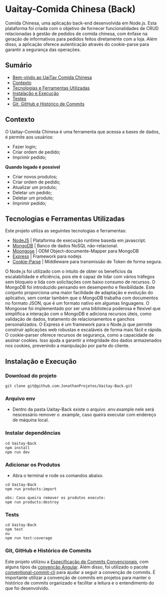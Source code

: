 # Uaitay-Comida Chinesa (Back)
Comida Chinesa, uma aplicação back-end desenvolvida em Node.js. Esta plataforma foi criada com o objetivo de fornecer funcionalidades de CRUD relacionadas à gestão de pedidos de comida chinesa, com ênfase na geração de informativos para pedidos feitos diretamente com a loja. Além disso, a aplicação oferece autenticação através do cookie-parse para garantir a segurança das operações.

</details>

## Sumário
- [Bem-vindo ao UaiTay Comida Chinesa](#Uaitay-Comida-Chinesa-(Back))
- [Contexto](#contexto)
- [Tecnologias e Ferramentas Utilizadas](#tecnologias-e-ferramentas-utilizadas)
- [Instalação e Execução](#instalação-e-execução)
- [Testes](#Tests)
- [Git, GitHub e Histórico de Commits](#git-github-e-histórico-de-commits)

## Contexto
O Uaitay-Comida Chinesa é uma ferramenta que acessa a bases de dados, é permite aos usuários:
- Fazer login;
- Criar ordem de pedido;
- Imprimir pedido;

__Quando logado é possivel__
- Criar novos produtos;
- Criar ordem de pedido;
- Atualizar um produto;
- Deletar um pedido;
- Deletar um produto;
- Imprimir pedido;

## Tecnologias e Ferramentas Utilizadas

Este projeto utiliza as seguintes tecnologias e ferramentas:

- [NodeJS](https://nodejs.org/en/) | Plataforma de execução runtime baseda em javascript. 
- [MongoDB](https://www.mongodb.com/docs/) | Banco de dados NoSQL não-relacional.
- [Moongose](https://mongoosejs.com/docs/) | ODM Object-documente-Mapper para MongoDB
- [Express](https://expressjs.com/pt-br/) | Framework para nodejs
- [Cookie-Parse](https://www.npmjs.com/package/cookie-parser) | Middleware para transmissão de Token de forma segura.

O Node.js foi utilizado com o intuito de obter os benefícios da escalabilidade e eficiência, pois ele é capaz de lidar com vários tráfegos sem bloqueio e lida com solicitações com baixo consumo de recursos. O MongoDB foi introduzido pensando em desempenho e flexibilidade. Este conjunto proporciona uma maior facilidade de adaptação e evolução do aplicativo, sem contar também que o MongoDB trabalha com documentos no formato JSON, que é um formato nativo em algumas linguagens. O Mongoose foi implementado por ser uma biblioteca poderosa e flexível que simplifica a interação com o MongoDB e adiciona recursos úteis, como validação de dados, tratamento de relacionamentos e ganchos personalizados. O Express é um framework para o Node.js que permite construir aplicações web robustas e escaláveis de forma mais fácil e rápida. O cookie-parser oferece recursos de segurança, como a capacidade de assinar cookies. Isso ajuda a garantir a integridade dos dados armazenados nos cookies, prevenindo a manipulação por parte do cliente.

## Instalação e Execução
### Download do projeto
```
git clone git@github.com:JonathanProjetos/Uaitay-Back.git
```

### Arquivo env
- Dentro da pasta Uaitay-Back existe o arquivo .env.example nele será nescessário remover o .example, caso queira executar com endereço de máquina local.


### Instalar dependências
```
cd Uaitay-Back
npm install
npm run dev
```
### Adicionar os Produtos
- Abra o terminal e rode os comandos abaixo.
```
cd Uaitay-Back
npm run products:import

obs: Caso queira remover os produtos execute:
npm run products:destroy
```
### Tests
```
cd Uaitay-Back
npm test
ou 
npm run test:coverage
```

### Git, GitHub e Histórico de Commits
Este projeto utilizou a [Especificação de Commits Convencionais](https://www.conventionalcommits.org/en/v1.0.0/), com alguns tipos da [convenção Angular](https://github.com/angular/angular/blob/22b96b9/CONTRIBUTING.md#-commit-message-guidelines). Além disso, foi utilizado o pacote [conventional-commit-cli](https://www.npmjs.com/package/conventional-commit-cli) para ajudar a seguir a convenção de commits. É importante utilizar a convenção de commits em projetos para manter o histórico de commits organizado e facilitar a leitura e o entendimento do que foi desenvolvido.
